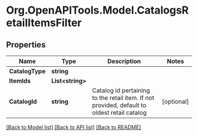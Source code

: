 # Org.OpenAPITools.Model.CatalogsRetailItemsFilter

## Properties

Name | Type | Description | Notes
------------ | ------------- | ------------- | -------------
**CatalogType** | **string** |  | 
**ItemIds** | **List&lt;string&gt;** |  | 
**CatalogId** | **string** | Catalog id pertaining to the retail item. If not provided, default to oldest retail catalog | [optional] 

[[Back to Model list]](../README.md#documentation-for-models) [[Back to API list]](../README.md#documentation-for-api-endpoints) [[Back to README]](../README.md)


